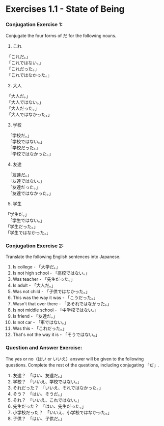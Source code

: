 # Exercises 1.1 - State of Being

### Conjugation Exercise 1:

Conjugate the four forms of だ for the following nouns.

1. これ

  「これだ。」  
  「これではない。」  
  「これだった。」  
  「これではなかった。」 
 
2. 大人

  「大人だ。」  
  「大人ではない。」  
  「大人だった。」  
  「大人ではなかった。」 
   
3. 学校

   「学校だ。」  
   「学校ではない。」  
   「学校だった。」  
   「学校ではなかった。」  
   
4. 友達

   「友達だ。」  
   「友達ではない。」  
   「友達だった。」  
   「友達ではなかった。」  

5. 学生

  「学生だ。」  
  「学生ではない。」  
  「学生だった。」  
  「学生ではなかった。」  
   
### Conjugation Exercise 2:

Translate the following English sentences into Japanese.

1. Is college - 「大学だ。」
2. Is not high school - 「高校ではない。」
3. Was teacher - 「先生だった。」
4. Is adult - 「大人だ。」
5. Was not child - 「子供ではなかった。」
6. This was the way it was - 「こうだった。」
7. Wasn't that over there - 「あそれではなかった。」
8. Is not middle school - 「中学校ではない。」
9. Is friend - 「友達だ。」
10. Is not car - 「車ではない。」
11. Was this - 「これだった。」
12. That's not the way it is - 「そうではない。」

### Question and Answer Exercise:

The yes or no（はい or いいえ）answer will be given to the following questions. Complete the rest of the questions, including conjugating 「だ」.

1. 友達？　「はい、友達だ。」
2. 学校？　「いいえ、学校ではない。」
3. それだった？　「いいえ、それではなかった。」
4. そう？　「はい、そうだ。」
5. それ？　「いいえ、これではない。」
6. 先生だった？　「はい、先生だった。」
7. 小学校だった？　「いいえ、小学校ではなかった。」
8. 子供？　「はい、子供だ。」
